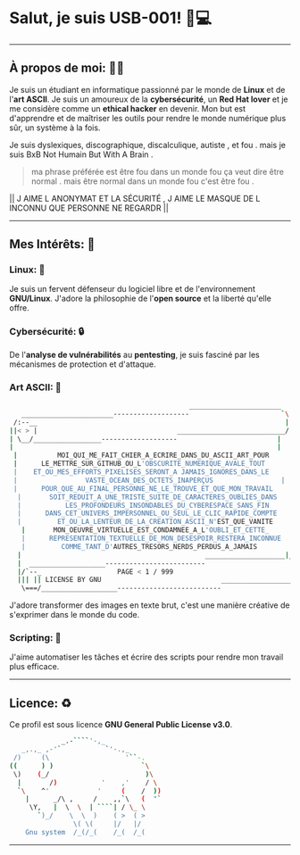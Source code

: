 # Salut, je suis USB-001\! 👋💻

---

## À propos de moi: 🙅‍♂️

Je suis un étudiant en informatique passionné par le monde de **Linux** et de l'**art ASCII**. Je suis un amoureux de la **cybersécurité**, un <span style="color:\#FF0000;">**Red Hat lover**</span> et je me considère comme un <span style="color:\#FFD700;">**ethical hacker**</span> en devenir. Mon but est d'apprendre et de maîtriser les outils pour rendre le monde numérique plus sûr, un système à la fois.

Je suis dyslexiques,  discographique,  discalculique, autiste , et fou . mais je suis BxB Not Humain But With A Brain .

> ma phrase préférée est être fou dans un monde fou ça veut dire être normal . mais être normal dans un monde fou c'est être fou .

|| J AIME L ANONYMAT  ET LA SÉCURITÉ , J AIME LE MASQUE  DE L INCONNU QUE PERSONNE  NE REGARDR ||

---

## Mes Intérêts: 🔰

### Linux: 🐧

Je suis un fervent défenseur du logiciel libre et de l'environnement **GNU/Linux**. J'adore la philosophie de l'**open source** et la liberté qu'elle offre.

### Cybersécurité: 🔒

De l'**analyse de vulnérabilités** au **pentesting**, je suis fasciné par les mécanismes de protection et d'attaque.

### Art ASCII: 🎨
```bash
                                             _______________________
   _______________________-------------------                       `\
 /:--__                                                              |
||< > |                                   ___________________________/
| \__/_________________-------------------                         |
|                                                                  |
 |          MOI_QUI_ME_FAIT_CHIER_A_ECRIRE_DANS_DU_ASCII_ART_POUR       |
 |      LE_METTRE_SUR_GITHUB_OU_L'OBSCURITE_NUMERIQUE_AVALE_TOUT       |
 |    ET_OU_MES_EFFORTS_PIXELISES_SERONT_A JAMAIS_IGNORES_DANS_LE      |
 |                 VASTE_OCEAN_DES_OCTETS_INAPERÇUS                 |
 |      POUR_QUE_AU_FINAL_PERSONNE_NE_LE_TROUVE_ET_QUE_MON_TRAVAIL     |
  |       SOIT_REDUIT_A_UNE_TRISTE_SUITE_DE_CARACTERES_OUBLIES_DANS     |
  |           LES_PROFONDEURS_INSONDABLES_DU_CYBERESPACE_SANS_FIN       |
  |      DANS_CET_UNIVERS_IMPERSONNEL_OU_SEUL_LE_CLIC_RAPIDE_COMPTE     |
  |         ET_OU_LA_LENTEUR_DE_LA_CREATION_ASCII_N'EST_QUE_VANITE      |
   |       MON_OEUVRE_VIRTUELLE_EST_CONDAMNEE_A_L'OUBLI_ET_CETTE_      |
   |      REPRESENTATION_TEXTUELLE_DE_MON_DESESPOIR_RESTERA_INCONNUE    |
   |         COMME_TANT_D'AUTRES_TRESORS_NERDS_PERDUS_A_JAMAIS         |
  |                                              ____________________|_
  |  ___________________-------------------------                      `\
  |/`--_                   PAGE < 1 / 999                               |
  ||| || LICENSE BY GNU                              ___________________/
   \===/___________________--------------------------


```

J'adore transformer des images en texte brut, c'est une manière créative de s'exprimer dans le monde du code.

### Scripting: 📝

J'aime automatiser les tâches et écrire des scripts pour rendre mon travail plus efficace.

---

## Licence: ♻️

Ce profil est sous licence **<span style="color:\#FF0000;">GNU General Public License v3.0</span>**.

```bash
             _.-````'-,_
   _,.,_ ,-'`           `'-.,_
 /)     (\                   '``-.
((      ) )                      `\
 \)    (_/                        )\
  |       /)           '    ,'    / \
  `\    ^'            '     (    /  ))
    |      _/\ ,     /    ,,`\   (  "`
     \Y,   |  \  \  | ````| / \_ \
       `)_/    \  \  )    ( >  ( >
                \( \(     |/   |/
    Gnu system  /_(/_(    /_(  /_(

```

---

